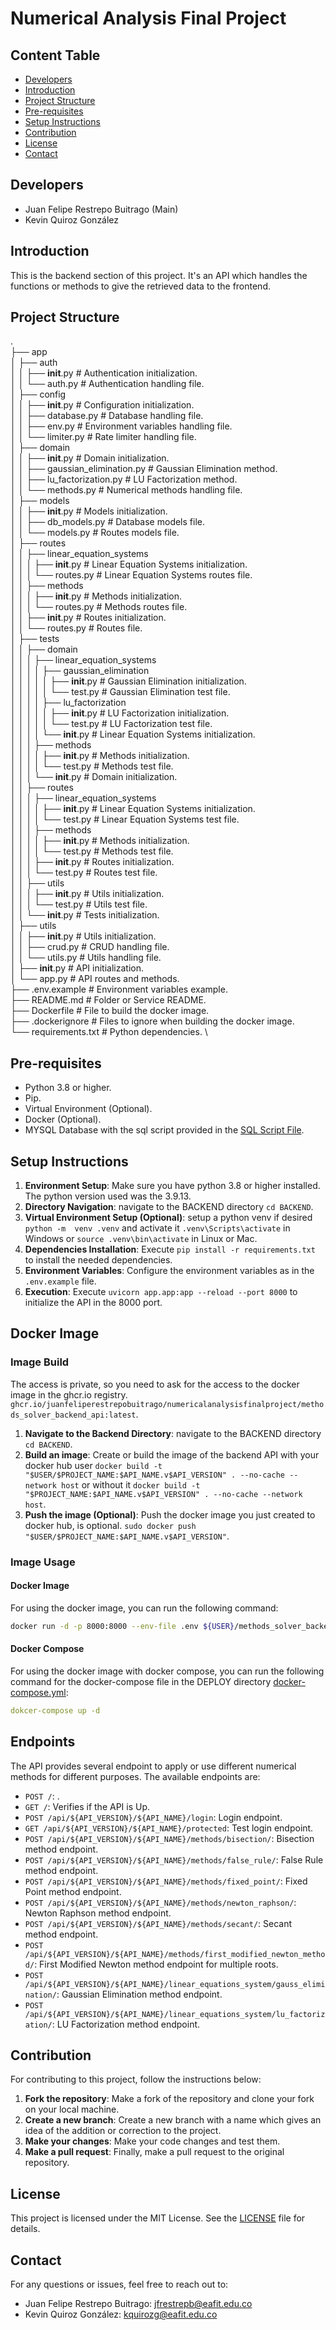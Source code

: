 # Numerical Analysis Final Project

## Content Table
- [Developers](#developers)
- [Introduction](#introduction)
- [Project Structure](#project-structure)
- [Pre-requisites](#pre-requisites)
- [Setup Instructions](#setup-instructions)
- [Contribution](#contribution)
- [License](#license)
- [Contact](#contact)

## Developers

- Juan Felipe Restrepo Buitrago (Main)
- Kevin Quiroz González 

## Introduction

This is the backend section of this project. It's an API which handles the functions or methods to give the retrieved data to the frontend.

## Project Structure

. \
├── app \
│   ├── auth \
│   │   ├── __init__.py # Authentication initialization. \
│   │   └── auth.py # Authentication handling file. \
│   ├── config \
│   │   ├── __init__.py # Configuration initialization. \
│   │   ├── database.py # Database handling file. \
│   │   ├── env.py # Environment variables handling file. \
│   │   └── limiter.py # Rate limiter handling file. \
│   ├── domain \
│   │   ├── __init__.py # Domain initialization. \
│   │   ├── gaussian_elimination.py # Gaussian Elimination method. \
│   │   ├── lu_factorization.py # LU Factorization method. \
│   │   └── methods.py # Numerical methods handling file. \
│   ├── models \
│   │   ├── __init__.py # Models initialization. \
│   │   ├── db_models.py # Database models file. \
│   │   └── models.py # Routes models file. \
│   ├── routes \
│   │   ├── linear_equation_systems \
│   │   │   ├── __init__.py # Linear Equation Systems initialization. \
│   │   │   └── routes.py # Linear Equation Systems routes file. \
│   │   ├── methods \
│   │   │   ├── __init__.py # Methods initialization. \
│   │   │   └── routes.py # Methods routes file. \
│   │   ├── __init__.py # Routes initialization. \
│   │   └── routes.py # Routes file. \
│   ├── tests \
│   │   ├── domain \
│   │   │   ├── linear_equation_systems \
│   │   │   │   ├── gaussian_elimination \
│   │   │   │   │   ├── __init__.py # Gaussian Elimination initialization. \
│   │   │   │   │   └── test.py # Gaussian Elimination test file. \
│   │   │   │   ├── lu_factorization \
│   │   │   │   │   ├── __init__.py # LU Factorization initialization. \
│   │   │   │   │   └── test.py # LU Factorization test file. \
│   │   │   │   └── __init__.py # Linear Equation Systems initialization. \
│   │   │   ├── methods \
│   │   │   │   ├── __init__.py # Methods initialization. \
│   │   │   │   └── test.py # Methods test file. \
│   │   │   └── __init__.py # Domain initialization. \
│   │   ├── routes \
│   │   │   ├── linear_equation_systems \
│   │   │   │   ├── __init__.py # Linear Equation Systems initialization. \
│   │   │   │   └── test.py # Linear Equation Systems test file. \
│   │   │   ├── methods \
│   │   │   │   ├── __init__.py # Methods initialization. \
│   │   │   │   └── test.py # Methods test file. \
│   │   │   ├── __init__.py # Routes initialization. \
│   │   │   └── test.py # Routes test file. \
│   │   ├── utils \
│   │   │   ├── __init__.py # Utils initialization. \
│   │   │   └── test.py # Utils test file. \
│   │   └── __init__.py # Tests initialization. \
│   ├── utils \
│   │   ├── __init__.py # Utils initialization. \
│   │   ├── crud.py # CRUD handling file. \
│   │   └── utils.py # Utils handling file. \
│   ├── __init__.py # API initialization. \
│   └── app.py # API routes and methods. \
├── .env.example # Environment variables example. \
├── README.md # Folder or Service README. \
├── Dockerfile # File to build the docker image. \
├── .dockerignore # Files to ignore when building the docker image. \
└── requirements.txt # Python dependencies. \

## Pre-requisites

- Python 3.8 or higher.
- Pip.
- Virtual Environment (Optional).
- Docker (Optional).
- MYSQL Database with the sql script provided in the [SQL Script File](../DEPLOY/db/db.sql).

## Setup Instructions

1. **Environment Setup**: Make sure you have python 3.8 or higher installed. The python version used was the 3.9.13.
2. **Directory Navigation**: navigate to the BACKEND directory `cd BACKEND`.
3. **Virtual Environment Setup (Optional)**: setup a python venv if desired `python -m  venv .venv` and activate it `.venv\Scripts\activate` in Windows or `source .venv\bin\activate` in Linux or Mac.
4. **Dependencies Installation**: Execute `pip install -r requirements.txt` to install the needed dependencies. 
5. **Environment Variables**: Configure the environment variables as in the `.env.example` file.
6. **Execution**: Execute `uvicorn app.app:app --reload --port 8000` to initialize the API in the 8000 port. 

## Docker Image

### Image Build

The access is private, so you need to ask for the access to the docker image in the ghcr.io registry. `ghcr.io/juanfeliperestrepobuitrago/numericalanalysisfinalproject/methods_solver_backend_api:latest`.

1. **Navigate to the Backend Directory**: navigate to the BACKEND directory `cd BACKEND`.
2. **Build an image**: Create or build the image of the backend API with your docker hub user `docker build -t "$USER/$PROJECT_NAME:$API_NAME.v$API_VERSION" . --no-cache --network host` or without it `docker build -t "$PROJECT_NAME:$API_NAME.v$API_VERSION" . --no-cache --network host`.
3. **Push the image (Optional)**: Push the docker image you just created to docker hub, is optional. `sudo docker push "$USER/$PROJECT_NAME:$API_NAME.v$API_VERSION"`.

### Image Usage

#### Docker Image

For using the docker image, you can run the following command:

```bash
docker run -d -p 8000:8000 --env-file .env ${USER}/methods_solver_backend_api:${TAG}
```

#### Docker Compose

For using the docker image with docker compose, you can run the following command for the docker-compose file in the DEPLOY directory [docker-compose.yml](../DEPLOY/docker-compose.yml):

```yaml
dokcer-compose up -d
```

## Endpoints

The API provides several endpoint to apply or use different numerical methods for different purposes. The available endpoints are: 

- `POST /`: .
- `GET /`: Verifies if the API is Up.
- `POST /api/${API_VERSION}/${API_NAME}/login`: Login endpoint.
- `GET /api/${API_VERSION}/${API_NAME}/protected`: Test login endpoint.
- `POST /api/${API_VERSION}/${API_NAME}/methods/bisection/`: Bisection method endpoint.
- `POST /api/${API_VERSION}/${API_NAME}/methods/false_rule/`: False Rule method endpoint.
- `POST /api/${API_VERSION}/${API_NAME}/methods/fixed_point/`: Fixed Point method endpoint.
- `POST /api/${API_VERSION}/${API_NAME}/methods/newton_raphson/`: Newton Raphson method endpoint.
- `POST /api/${API_VERSION}/${API_NAME}/methods/secant/`: Secant method endpoint.
- `POST /api/${API_VERSION}/${API_NAME}/methods/first_modified_newton_method/`: First Modified Newton method endpoint for multiple roots.
- `POST /api/${API_VERSION}/${API_NAME}/linear_equations_system/gauss_elimination/`: Gaussian Elimination method endpoint.
- `POST /api/${API_VERSION}/${API_NAME}/linear_equations_system/lu_factorization/`: LU Factorization method endpoint.

## Contribution

For contributing to this project, follow the instructions below:

1. **Fork the repository**: Make a fork of the repository and clone your fork on your local machine.
2. **Create a new branch**: Create a new branch with a name which gives an idea of the addition or correction to the project. 
3. **Make your changes**: Make your code changes and test them. 
4. **Make a pull request**: Finally, make a pull request to the original repository. 

## License

This project is licensed under the MIT License. See the [LICENSE](LICENSE) file for details.

## Contact

For any questions or issues, feel free to reach out to:
- Juan Felipe Restrepo Buitrago: [jfrestrepb@eafit.edu.co](jfrestrepb@eafit.edu.co)
- Kevin Quiroz González: [kquirozg@eafit.edu.co](mailto:kquirozg@eafit.edu.co)
